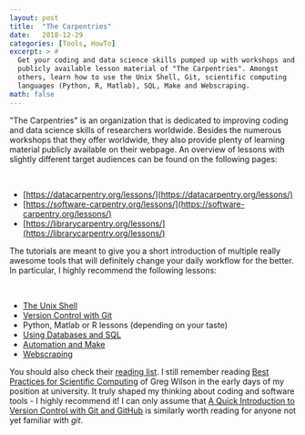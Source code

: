 ```yaml
---
layout: post
title:  "The Carpentries"
date:   2018-12-29
categories: [Tools, HowTo]
excerpt: > #
  Get your coding and data science skills pumped up with workshops and
  publicly available lesson material of "The Carpentries". Amongst
  others, learn how to use the Unix Shell, Git, scientific computing
  languages (Python, R, Matlab), SQL, Make and Webscraping.
math: false
---
```


"The Carpentries" is an organization that is dedicated to improving
coding and data science skills of researchers worldwide. Besides the
numerous workshops that they offer worldwide, they also provide plenty
of learning material publicly available on their webpage. An overview
of lessons with slightly different target audiences can be found on
the following pages:

<br>

- [https://datacarpentry.org/lessons/](https://datacarpentry.org/lessons/)
- [https://software-carpentry.org/lessons/](https://software-carpentry.org/lessons/)
- [https://librarycarpentry.org/lessons/](https://librarycarpentry.org/lessons/)

The tutorials are meant to give you a short introduction of multiple
really awesome tools that will definitely change your daily workflow
for the better. In particular, I highly recommend the following
lessons: 

<br>

- [The Unix Shell](http://swcarpentry.github.io/shell-novice/)
- [Version Control with Git](http://swcarpentry.github.io/git-novice)
- Python, Matlab or R lessons (depending on your taste)
- [Using Databases and SQL](http://swcarpentry.github.io/sql-novice-survey)
- [Automation and Make](http://swcarpentry.github.io/make-novice)
- [Webscraping](https://librarycarpentry.github.io/lc-webscraping/)


You should also check their [reading
list](https://software-carpentry.org/reading/). I still remember
reading [Best Practices for Scientific
Computing](https://journals.plos.org/plosbiology/article?id=10.1371/journal.pbio.1001745)
of Greg Wilson in the early days of my position at university. It
truly shaped my thinking about coding and software tools - I highly
recommend it! I can only assume that [A Quick Introduction to Version
Control with Git and
GitHub](https://journals.plos.org/ploscompbiol/article?id=10.1371/journal.pcbi.1004668)
is similarly worth reading for anyone not yet familiar with *git*.

